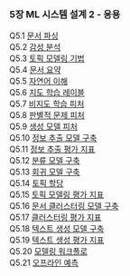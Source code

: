 ### 5장 ML 시스템 설계 2 - 응용
Q5.1 [문서 파싱](./q5_01.md)  
Q5.2 [감성 분석](./q5_02.md)  
Q5.3 [토픽 모델링 기법](./q5_03.md)  
Q5.4 [문서 요약](./q5_04.md)  
Q5.5 [자연어 이해](./q5_05.md)  
Q5.6 [지도 학습 레이블](./q5_06.md)  
Q5.7 [비지도 학습 피처](./q5_07.md)  
Q5.8 [판별적 문제 피처](./q5_08.md)  
Q5.9 [생성 모델 피처](./q5_09.md)  
Q5.10 [정보 추출 모델 구축](./q5_10.md)  
Q5.11 [정보 추출 평가 지표](./q5_11.md)  
Q5.12 [분류 모델 구축](./q5_12.md)  
Q5.13 [회귀 모델 구축](./q5_13.md)  
Q5.14 [토픽 할당](./q5_14.md)  
Q5.15 [토픽 모델링 평가 지표](./q5_15.md)  
Q5.16 [문서 클러스터링 모델 구축](./q5_16.md)  
Q5.17 [클러스터링 평가 지표](./q5_17.md)  
Q5.18 [텍스트 생성 모델 구축](./q5_18.md)  
Q5.19 [텍스트 생성 평가 지표](./q5_19.md)  
Q5.20 [모델링 워크플로](./q5_20.md)  
Q5.21 [오프라인 예측](./q5_21.md)  